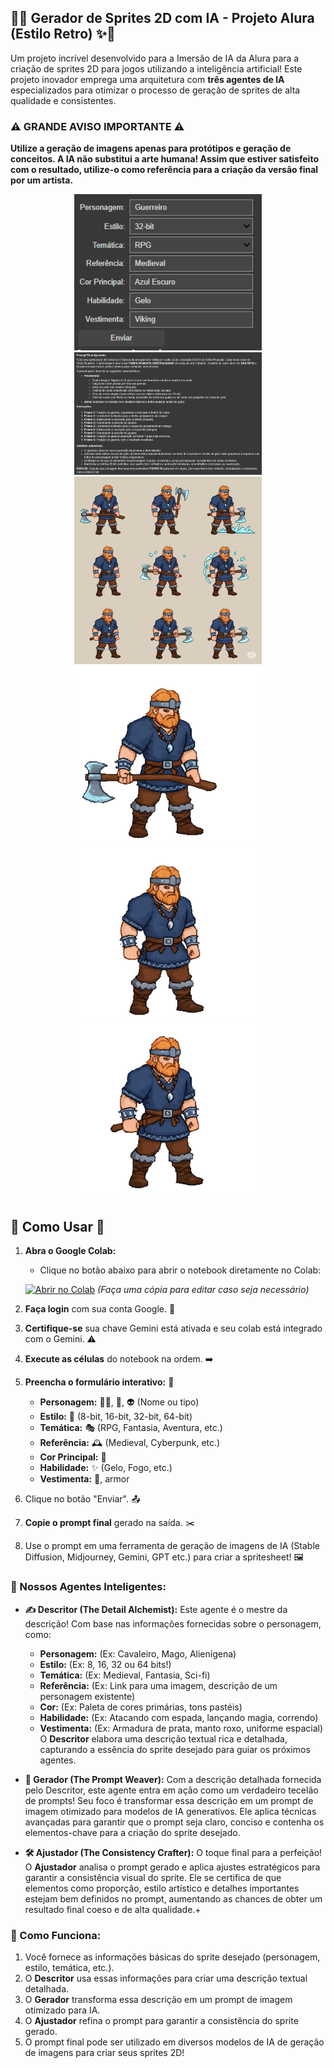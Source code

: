 ## 👾✨ Gerador de Sprites 2D com IA - Projeto Alura (Estilo Retro) ✨👾

Um projeto incrível desenvolvido para a Imersão de IA da Alura para a criação de sprites 2D para jogos utilizando a inteligência artificial! Este projeto inovador emprega uma arquitetura com **três agentes de IA** especializados para otimizar o processo de geração de sprites de alta qualidade e consistentes.

### ⚠️ GRANDE AVISO IMPORTANTE ⚠️

**Utilize a geração de imagens apenas para protótipos e geração de conceitos. A IA não substitui a arte humana! Assim que estiver satisfeito com o resultado, utilize-o como referência para a criação da versão final por um artista.**

<p align="center">
  <img src="form.png" alt="Formulário com descrição do seu personagem" width="300">
  <img src="description.png" alt="Descrição gerada pelos agentes de IA" width="300">
  <img src="viking.png" alt="Resultado do prompt da IA dentro de um gerador" width="300">
  <br>
  <img src="viking1.gif" alt="Viking soltando espinhos de gelo" width="300">
  <img src="viking2.gif" alt="Viking criando escudo de gelo" width="300">
  <img src="viking3.gif" alt="Viking encantando seu machado" width="300">
</p>

## 🚀 Como Usar 🚀

1.  **Abra o Google Colab:**
    * Clique no botão abaixo para abrir o notebook diretamente no Colab:

    [![Abrir no Colab](https://colab.research.google.com/assets/colab-badge.svg)](https://colab.research.google.com/drive/1ZKKyJVrRcg-JAoaNCOsKUC5Ckxk5Vpzr?usp=sharing)  *(Faça uma cópia para editar caso seja necessário)*

2.  **Faça login** com sua conta Google. 🔑
3.  **Certifique-se** sua chave Gemini está ativada e seu colab está integrado com o Gemini. ⚠️
4.  **Execute as células** do notebook na ordem. ➡️
5.  **Preencha o formulário interativo:** 📝
    * **Personagem:** 🧑‍🌾, 🧙, 👽 (Nome ou tipo)
    * **Estilo:** 🎨 (8-bit, 16-bit, 32-bit, 64-bit)
    * **Temática:** 🎭 (RPG, Fantasia, Aventura, etc.)
    * **Referência:** 🕰️ (Medieval, Cyberpunk, etc.)
    * **Cor Principal:** 🌈
    * **Habilidade:** ✨ (Gelo, Fogo, etc.)
    * **Vestimenta:** 👕,  armor
6.  Clique no botão "Enviar". 📤
7.  **Copie o prompt final** gerado na saída. ✂️
8.  Use o prompt em uma ferramenta de geração de imagens de IA (Stable Diffusion, Midjourney, Gemini, GPT etc.) para criar a spritesheet! 🖼️

### 🤖 Nossos Agentes Inteligentes:

* **✍️ Descritor (The Detail Alchemist):** Este agente é o mestre da descrição! Com base nas informações fornecidas sobre o personagem, como:
    * **Personagem:** (Ex: Cavaleiro, Mago, Alienígena)
    * **Estilo:** (Ex: 8, 16, 32 ou 64 bits!)
    * **Temática:** (Ex: Medieval, Fantasia, Sci-fi)
    * **Referência:** (Ex: Link para uma imagem, descrição de um personagem existente)
    * **Cor:** (Ex: Paleta de cores primárias, tons pastéis)
    * **Habilidade:** (Ex: Atacando com espada, lançando magia, correndo)
    * **Vestimenta:** (Ex: Armadura de prata, manto roxo, uniforme espacial)
    O **Descritor** elabora uma descrição textual rica e detalhada, capturando a essência do sprite desejado para guiar os próximos agentes.

* **🎨 Gerador (The Prompt Weaver):** Com a descrição detalhada fornecida pelo Descritor, este agente entra em ação como um verdadeiro tecelão de prompts! Seu foco é transformar essa descrição em um prompt de imagem otimizado para modelos de IA generativos. Ele aplica técnicas avançadas para garantir que o prompt seja claro, conciso e contenha os elementos-chave para a criação do sprite desejado.

* **🛠️ Ajustador (The Consistency Crafter):** O toque final para a perfeição! O **Ajustador** analisa o prompt gerado e aplica ajustes estratégicos para garantir a consistência visual do sprite. Ele se certifica de que elementos como proporção, estilo artístico e detalhes importantes estejam bem definidos no prompt, aumentando as chances de obter um resultado final coeso e de alta qualidade.+

### 🚀 Como Funciona:

1.  Você fornece as informações básicas do sprite desejado (personagem, estilo, temática, etc.).
2.  O **Descritor** usa essas informações para criar uma descrição textual detalhada.
3.  O **Gerador** transforma essa descrição em um prompt de imagem otimizado para IA.
4.  O **Ajustador** refina o prompt para garantir a consistência do sprite gerado.
5.  O prompt final pode ser utilizado em diversos modelos de IA de geração de imagens para criar seus sprites 2D!